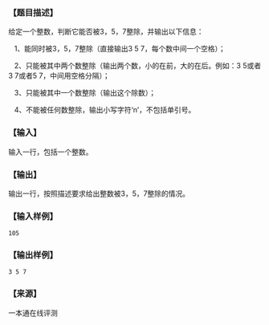### 【题目描述】

给定一个整数，判断它能否被3，5，7整除，并输出以下信息：

   1、能同时被3，5，7整除（直接输出3 5 7，每个数中间一个空格）；

   2、只能被其中两个数整除（输出两个数，小的在前，大的在后。例如：3 5或者 3 7或者5 7，中间用空格分隔）；

   3、只能被其中一个数整除（输出这个除数）；

   4、不能被任何数整除，输出小写字符‘n’，不包括单引号。

### 【输入】

输入一行，包括一个整数。

### 【输出】

输出一行，按照描述要求给出整数被3，5，7整除的情况。

### 【输入样例】

```
105
```

### 【输出样例】

```
3 5 7
```


 ### 【来源】

 一本通在线评测 